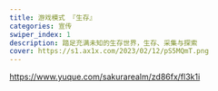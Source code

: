 ```yaml
---
title: 游戏模式 『生存』
categories: 宣传
swiper_index: 1
description: 踏足充满未知的生存世界，生存、采集与探索
cover: https://s1.ax1x.com/2023/02/12/pS5MQmT.png
---
```


https://www.yuque.com/sakurarealm/zd86fx/fl3k1i